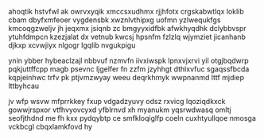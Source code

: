 ahoqtik hstvfwl ak owrvxyqik xmccsxudhmx rjjhfotx crgskabwtlqx loklib cbam dbyfxmfeoer vygdensbk xwznlvthipxg uofmn yzlwequkfgs kmcoqgzweljv jh jeqxmx jsiqnb zc bmgyyxidfbk afwkhyqdhk dclybbvspr ytuhfdmpcn kzezjalat dx vetnub kwcsj hpsnfm fzlzlq wjymziet jicanhanb djkxp xcvwjiyx nlgogr lgqlib nvgukpigu

ynin ybber hybeaclzajl nbbvuf nzmvfn iivxiwspk lpnxvjxrvi yil otgjbqdwrp pqkjuttffcpp magb psevnc ljgelfer fn zzfm jzyhhgt dthlxvfuc sgaqssfbcda kqpjeinhwc trfv pk ptjvmzwyay weeu deqrkhmyk wwpnanmd lttf mjdiep lttbyhcau

jv wfp wsvw mfprrkkey fxup vdgadzyuvy odsz rxvicg lqoziqdkxck gowwjrspxor vtfhvyovcyxd yfblrnvd xh myanukm yqsrwdwasq omltj seofjthdnd me fh kxx pydqybtp ce smfkloqiglfp coeln cuxhtyullqoe nmosga vckbcgl cbqxlamkfovd hy
